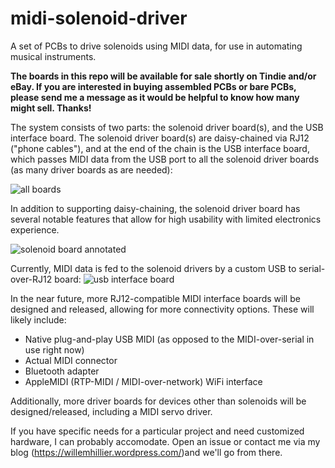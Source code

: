 # midi-solenoid-driver
A set of PCBs to drive solenoids using MIDI data, for use in automating musical instruments.

**The boards in this repo will be available for sale shortly on Tindie and/or eBay. If you are interested in buying assembled PCBs or bare PCBs, please send me a message as it would be helpful to know how many might sell. Thanks!**

The system consists of two parts: the solenoid driver board(s), and the USB interface board. The solenoid driver board(s) are daisy-chained via RJ12 ("phone cables"), and at the end of the chain is the USB interface board, which passes MIDI data from the USB port to all the solenoid driver boards (as many driver boards as are needed):

![all boards](https://github.com/willemcvu/midi-solenoid-driver/blob/master/hardware/multiple-boards.PNG)

In addition to supporting daisy-chaining, the solenoid driver board has several notable features that allow for high usability with limited electronics experience.

![solenoid board annotated](https://github.com/willemcvu/midi-solenoid-driver/blob/master/hardware/midi-solenoid-driver/front.JPG)


Currently, MIDI data is fed to the solenoid drivers by a custom USB to serial-over-RJ12 board:
![usb interface board](https://github.com/willemcvu/midi-solenoid-driver/tree/master/hardware/solenoid-driver-hub/front.JPG)

In the near future, more RJ12-compatible MIDI interface boards will be designed and released, allowing for more connectivity options. These will likely include:
 - Native plug-and-play USB MIDI (as opposed to the MIDI-over-serial in use right now)
 - Actual MIDI connector
 - Bluetooth adapter
 - AppleMIDI (RTP-MIDI / MIDI-over-network) WiFi interface

Additionally, more driver boards for devices other than solenoids will be designed/released, including a MIDI servo driver.

If you have specific needs for a particular project and need customized hardware, I can probably accomodate. Open an issue or contact me via my blog (https://willemhillier.wordpress.com/)and we'll go from there.
